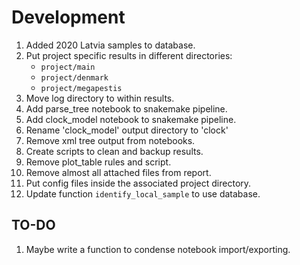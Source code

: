 # Development

1. Added 2020 Latvia samples to database.
1. Put project specific results in different directories:
    - ```project/main```
    - ```project/denmark```
    - ```project/megapestis```
1. Move log directory to within results.
1. Add parse_tree notebook to snakemake pipeline.
1. Add clock_model notebook to snakemake pipeline.
1. Rename 'clock_model' output directory to 'clock'
1. Remove xml tree output from notebooks.
1. Create scripts to clean and backup results.
1. Remove plot_table rules and script.
1. Remove almost all attached files from report.
1. Put config files inside the associated project directory.
1. Update function ```identify_local_sample``` to use database.

## TO-DO

1. Maybe write a function to condense notebook import/exporting.
